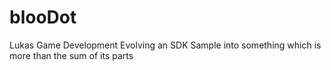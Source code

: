 # blooDot
Lukas Game Development
Evolving an SDK Sample into something which is more than the sum of its parts
